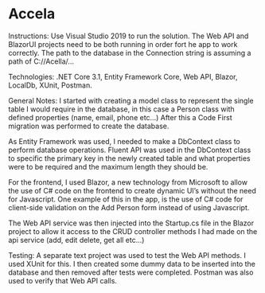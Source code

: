 # Accela

Instructions: Use Visual Studio 2019 to run the solution. The Web API and BlazorUI projects need to be both running in order fort he app to work correctly. The path to the database in the Connection string is assuming a path of C://Acella/…

Technologies: .NET Core 3.1, Entity Framework Core, Web API, Blazor, LocalDb, XUnit, Postman.

General Notes: I started with creating a model class to represent the single table I would require in the database, in this case a Person class with defined properties (name, email, phone etc…) After this a Code First migration was performed to create the database.

As Entity Framework was used, I needed to make a DbContext class to perform database operations. Fluent API was used in the DbContext class to specific the primary key in the newly created table and what properties were to be required and the maximum length they should be.

For the frontend, I used Blazor, a new technology from Microsoft to allow the use of C# code on the frontend to create dynamic UI’s without the need for Javascript. One example of this in the app, is the use of C# code for client-side validation on the Add Person form instead of using Javascript.

The Web API service was then injected into the Startup.cs file in the Blazor project to allow it access to the CRUD controller methods I had made on the api service (add, edit delete, get all etc…)

Testing: A separate text project was used to test the Web API methods. I used XUnit for this. I then created some dummy data to be inserted into the database and then removed after tests were completed. Postman was also used to verify that Web API calls.
